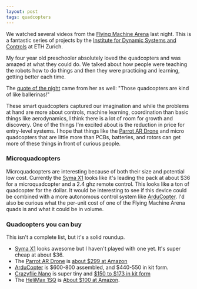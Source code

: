 ```yaml
---
layout: post
tags: quadcopters
---
```

We watched several videos from the [Flying Machine Arena](http://www.flyingmachinearena.org/) last night.  This is a fantastic series of projects by the [Institute for Dynamic Systems and Controls](http://www.idsc.ethz.ch/) at ETH Zurich.

My four year old preschooler absolutely loved the quadcopters and was amazed at what they could do. We talked about how people were teaching the robots how to do things and then they were practicing and learning, getting better each time.

The [quote of the night](https://twitter.com/mc/status/304761922010632192) came from her as well: "Those quadcopters are kind of like ballerinas!"

These smart quadcopters captured our imagination and while the problems at hand are more about controls, machine learning, coordination than basic things like aerodynamics, I think there is a lot of room for growth and discovery. One of the things I'm excited about is the reduction in price for entry-level systems.  I hope that things like the [Parrot AR Drone](http://ardrone2.parrot.com/) and micro quadcopters that are little more than PCBs, batteries, and rotors can get more of these things in front of curious people.

### Microquadcopters

Microquadcopters are interesting because of both their size and potential low cost.  Currently the [Syma X1](http://www.amazon.com/gp/product/B0096SJU3U/ref=as_li_qf_sp_asin_il_tl?ie=UTF8&camp=1789&creative=9325&creativeASIN=B0096SJU3U&linkCode=as2&tag=postneo-20) looks like it's leading the pack at about $36 for a microquadcopter and a 2.4 ghz remote control.  This looks like a ton of quadcopter for the dollar.  It would be interesting to see if this device could be combined with a more autonomous control system like [ArduCopter](https://code.google.com/p/arducopter/wiki/ArduCopter).  I'd also be curious what the per-unit cost of one of the Flying Machine Arena quads is and what it could be in volume.

### Quadcopters you can buy

This isn't a complete list, but it's a solid roundup.

* [Syma X1](http://www.amazon.com/gp/product/B0096SJU3U/ref=as_li_qf_sp_asin_il_tl?ie=UTF8&camp=1789&creative=9325&creativeASIN=B0096SJU3U&linkCode=as2&tag=postneo-20) looks awesome but I haven't played with one yet.  It's super cheap at about $36.
* The [Parrot AR Drone](http://ardrone2.parrot.com/) is [about $299 at Amazon](http://www.amazon.com/gp/product/B007HZLLPY/ref=as_li_qf_sp_asin_il_tl?ie=UTF8&camp=1789&creative=9325&creativeASIN=B007HZLLPY&linkCode=as2&tag=postneo-20)
* [ArduCopter](https://code.google.com/p/arducopter/wiki/Purchase) is $600-800 assembled, and $440-550 in kit form.
* [Crazyflie Nano](http://wiki.bitcraze.se/projects:crazyflie:index) is super tiny and [$150 to $173 in kit form](http://www.seeedstudio.com/depot/bitcraze-m-64.html)
* The [HeliMax 1SQ](http://www.helimax-rc.com/helicopters/hmxe0834-1sq/index.html) is [About $100 at Amazon](http://www.amazon.com/gp/product/B009ZVG3QA/ref=as_li_qf_sp_asin_il_tl?ie=UTF8&camp=1789&creative=9325&creativeASIN=B009ZVG3QA&linkCode=as2&tag=postneo-20).

